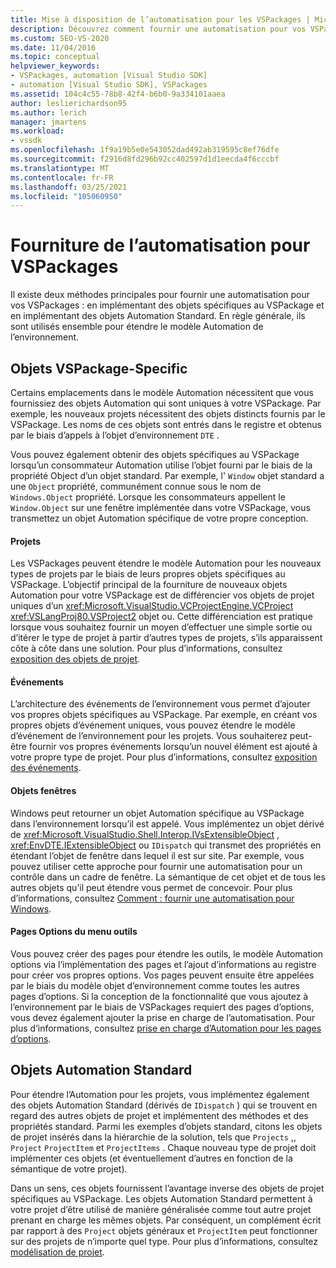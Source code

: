```yaml
---
title: Mise à disposition de l’automatisation pour les VSPackages | Microsoft Docs
description: Découvrez comment fournir une automatisation pour vos VSPackages en implémentant des objets spécifiques au VSPackage et en implémentant des objets Automation Standard.
ms.custom: SEO-VS-2020
ms.date: 11/04/2016
ms.topic: conceptual
helpviewer_keywords:
- VSPackages, automation [Visual Studio SDK]
- automation [Visual Studio SDK], VSPackages
ms.assetid: 104c4c55-78b8-42f4-b6b0-9a334101aaea
author: leslierichardson95
ms.author: lerich
manager: jmartens
ms.workload:
- vssdk
ms.openlocfilehash: 1f9a19b5e0e543052dad492ab319595c8ef76dfe
ms.sourcegitcommit: f2916d8fd296b92cc402597d1d1eecda4f6cccbf
ms.translationtype: MT
ms.contentlocale: fr-FR
ms.lasthandoff: 03/25/2021
ms.locfileid: "105060950"
---
```

# <a name="providing-automation-for-vspackages"></a>Fourniture de l’automatisation pour VSPackages
Il existe deux méthodes principales pour fournir une automatisation pour vos VSPackages : en implémentant des objets spécifiques au VSPackage et en implémentant des objets Automation Standard. En règle générale, ils sont utilisés ensemble pour étendre le modèle Automation de l’environnement.

## <a name="vspackage-specific-objects"></a>Objets VSPackage-Specific
 Certains emplacements dans le modèle Automation nécessitent que vous fournissiez des objets Automation qui sont uniques à votre VSPackage. Par exemple, les nouveaux projets nécessitent des objets distincts fournis par le VSPackage. Les noms de ces objets sont entrés dans le registre et obtenus par le biais d’appels à l’objet d’environnement `DTE` .

 Vous pouvez également obtenir des objets spécifiques au VSPackage lorsqu’un consommateur Automation utilise l’objet fourni par le biais de la propriété Object d’un objet standard. Par exemple, l' `Window` objet standard a une `Object` propriété, communément connue sous le nom de `Windows.Object` propriété. Lorsque les consommateurs appellent le `Window.Object` sur une fenêtre implémentée dans votre VSPackage, vous transmettez un objet Automation spécifique de votre propre conception.

#### <a name="projects"></a>Projets
 Les VSPackages peuvent étendre le modèle Automation pour les nouveaux types de projets par le biais de leurs propres objets spécifiques au VSPackage. L’objectif principal de la fourniture de nouveaux objets Automation pour votre VSPackage est de différencier vos objets de projet uniques d’un <xref:Microsoft.VisualStudio.VCProjectEngine.VCProject> <xref:VSLangProj80.VSProject2> objet ou. Cette différenciation est pratique lorsque vous souhaitez fournir un moyen d’effectuer une simple sortie ou d’itérer le type de projet à partir d’autres types de projets, s’ils apparaissent côte à côte dans une solution. Pour plus d’informations, consultez [exposition des objets de projet](../../extensibility/internals/exposing-project-objects.md).

#### <a name="events"></a>Événements
 L’architecture des événements de l’environnement vous permet d’ajouter vos propres objets spécifiques au VSPackage. Par exemple, en créant vos propres objets d’événement uniques, vous pouvez étendre le modèle d’événement de l’environnement pour les projets. Vous souhaiterez peut-être fournir vos propres événements lorsqu’un nouvel élément est ajouté à votre propre type de projet. Pour plus d’informations, consultez [exposition des événements](../../extensibility/internals/exposing-events-in-the-visual-studio-sdk.md).

#### <a name="window-objects"></a>Objets fenêtres
 Windows peut retourner un objet Automation spécifique au VSPackage dans l’environnement lorsqu’il est appelé. Vous implémentez un objet dérivé de <xref:Microsoft.VisualStudio.Shell.Interop.IVsExtensibleObject> , <xref:EnvDTE.IExtensibleObject> ou `IDispatch` qui transmet des propriétés en étendant l’objet de fenêtre dans lequel il est sur site. Par exemple, vous pouvez utiliser cette approche pour fournir une automatisation pour un contrôle dans un cadre de fenêtre. La sémantique de cet objet et de tous les autres objets qu’il peut étendre vous permet de concevoir. Pour plus d’informations, consultez [Comment : fournir une automatisation pour Windows](../../extensibility/internals/how-to-provide-automation-for-windows.md).

#### <a name="options-pages-on-the-tools-menu"></a>Pages Options du menu outils
 Vous pouvez créer des pages pour étendre les outils, le modèle Automation options via l’implémentation des pages et l’ajout d’informations au registre pour créer vos propres options. Vos pages peuvent ensuite être appelées par le biais du modèle objet d’environnement comme toutes les autres pages d’options. Si la conception de la fonctionnalité que vous ajoutez à l’environnement par le biais de VSPackages requiert des pages d’options, vous devez également ajouter la prise en charge de l’automatisation. Pour plus d’informations, consultez [prise en charge d’Automation pour les pages d’options](../../extensibility/internals/automation-support-for-options-pages.md).

## <a name="standard-automation-objects"></a>Objets Automation Standard
 Pour étendre l’Automation pour les projets, vous implémentez également des objets Automation Standard (dérivés de `IDispatch` ) qui se trouvent en regard des autres objets de projet et implémentent des méthodes et des propriétés standard. Parmi les exemples d’objets standard, citons les objets de projet insérés dans la hiérarchie de la solution, tels que `Projects` ,, `Project` `ProjectItem` et `ProjectItems` . Chaque nouveau type de projet doit implémenter ces objets (et éventuellement d’autres en fonction de la sémantique de votre projet).

 Dans un sens, ces objets fournissent l’avantage inverse des objets de projet spécifiques au VSPackage. Les objets Automation Standard permettent à votre projet d’être utilisé de manière généralisée comme tout autre projet prenant en charge les mêmes objets. Par conséquent, un complément écrit par rapport à des `Project` objets généraux et `ProjectItem` peut fonctionner sur des projets de n’importe quel type. Pour plus d’informations, consultez [modélisation de projet](../../extensibility/internals/project-modeling.md).
